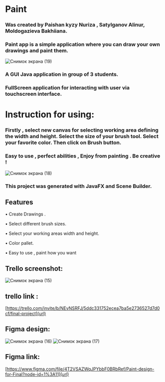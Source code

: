 # Paint
### Was created by Paishan kyzy Nuriza , Satylganov Alinur, Moldogazieva Bakhiiana.

### Paint app is a simple application where you can draw your own drawings and paint them.
![Снимок экрана (19)](https://user-images.githubusercontent.com/73305001/117591517-b2342e00-b156-11eb-966e-fd5629419cc4.png)

### A GUI Java application in group of 3 students.
### FullScreen application for interacting with user via touchscreen interface.

# Instruction for using:

### Firstly , select new canvas for selecting working area defining the width and height. Select the size of your brush tool. Select your favorite color. Then click on Brush button.
### Easy to use , perfect abilities , Enjoy from painting . Be creative !
![Снимок экрана (18)](https://user-images.githubusercontent.com/73305001/117591523-b8c2a580-b156-11eb-9ee7-3e12abe67703.png)



### This project was generated with JavaFX and Scene Builder.

## Features

• Create Drawings .

• Select different brush sizes.

• Select your working areas width and height.

• Color pallet.

• Easy to use , paint how you want

## Trello screenshot:
![Снимок экрана (15)](https://user-images.githubusercontent.com/73305001/117591530-bc562c80-b156-11eb-8099-01b3f5ce6b74.png)

## trello link :

[https://trello.com/invite/b/NEvNSRFJ/5ddc331752ecea7ba5e2736527d7d0cf/final-project](url)

## Figma design:


![Снимок экрана (16)](https://user-images.githubusercontent.com/73305001/117591533-c24c0d80-b156-11eb-8922-7597b6706291.png)
![Снимок экрана (17)](https://user-images.githubusercontent.com/73305001/117591537-c4ae6780-b156-11eb-9e04-09e1bdaeffc7.png)

## Figma link:

[https://www.figma.com/file/4T2VSAZWqJPYbbF0BRbRef/Paint-design-for-Final?node-id=1%3A11](url)



